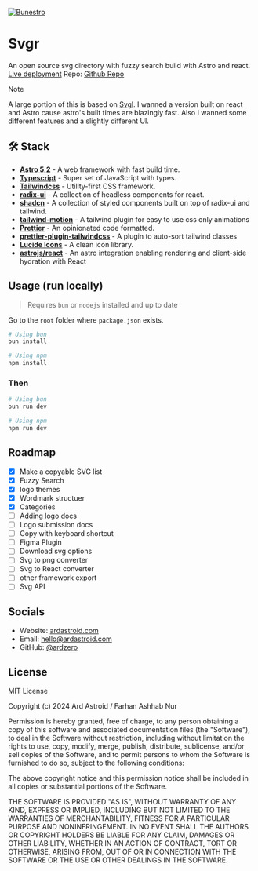 [![Bunestro](https://svgr.ardastroid.com/ogImage.webp)](https://svgr.ardastroid.com/)

# Svgr

An open source svg directory with fuzzy search build with Astro and react. [Live deployment](https://svgr.ardastroid.com/)
Repo: [Github Repo](https://github.com/ardzero/svgr)

> [!NOTE]
> A large portion of this is based on [Svgl](https://github.com/pheralb/svgl). I wanned a version built on react and Astro cause astro's built times are blazingly fast. Also I wanned some different features and a slightly different UI.

## 🛠️ Stack
- [**Astro 5.2**](https://astro.build/) - A web framework with fast build time.
- [**Typescript**](https://www.typescriptlang.org/) - Super set of JavaScript with types.
- [**Tailwindcss**](https://tailwindcss.com/) - Utility-first CSS framework.
- [**radix-ui**](https://www.radix-ui.com/) - A collection of headless components for react.
- [**shadcn**](https://ui.shadcn.com/) - A collection of styled components built on top of radix-ui and tailwind.
- [**tailwind-motion**](https://rombo.co/tailwind/) - A tailwind plugin for easy to use css only animations
- [**Prettier**](https://prettier.io/) - An opinionated code formatted.
- [**prettier-plugin-tailwindcss**](https://github.com/tailwindlabs/prettier-plugin-tailwindcss) - A plugin to auto-sort tailwind classes
- [**Lucide Icons**](https://lucide.dev/) - A clean icon library.
- [**astrojs/react**](https://docs.astro.build/en/guides/integrations-guide/react/) - An astro integration enabling rendering and client-side hydration with React 

## Usage (run locally)

> Requires `bun` or `nodejs` installed and up to date

Go to the `root` folder where `package.json` exists.

```bash
# Using bun
bun install

# Using npm
npm install
```

### Then

```bash
# Using bun
bun run dev

# Using npm
npm run dev
```

<!-- ## Features

- Astro 5.2
- Tailwind CSS v4
- React Integration
- [Shadcn](https://ui.shadcn.com/) components
- Custom utility components
- Theme support (dark and light mode)
- Tailwind CSS animations using [tailwindcss-motion](https://docs.rombo.co/tailwind)
- SEO optimized (SEO component provided)
- Responsive optimized img loader component
- Share modal
- Utilities like `qrCode gen, string shortner, uniqueCode gen, img placeholder, email validation, hashing etc`

## Config

- Configure colors in `src/styles/globals.css`
- Site default metadata in `astro.config.mjs`
- Component configurations in `src/lib/data/siteData.ts`
- Astro configurations in `astro.config.mjs` -->

## Roadmap

- [x] Make a copyable SVG list
- [x] Fuzzy Search
- [x] logo themes
- [x] Wordmark structuer
- [x] Categories
- [ ] Adding logo docs
- [ ] Logo submission docs
- [ ] Copy with keyboard shortcut
- [ ] Figma Plugin
- [ ] Download svg options
- [ ] Svg to png converter
- [ ] Svg to React converter
- [ ] other framework export
- [ ] Svg API

## Socials

- Website: [ardastroid.com](https://ardastroid.com)
- Email: [hello@ardastroid.com](mailto:hello@ardastroid.com)
- GitHub: [@ardzero](https://github.com/ardzero)

## License

MIT License

Copyright (c) 2024 Ard Astroid / Farhan Ashhab Nur

Permission is hereby granted, free of charge, to any person obtaining a copy
of this software and associated documentation files (the "Software"), to deal
in the Software without restriction, including without limitation the rights
to use, copy, modify, merge, publish, distribute, sublicense, and/or sell
copies of the Software, and to permit persons to whom the Software is
furnished to do so, subject to the following conditions:

The above copyright notice and this permission notice shall be included in all
copies or substantial portions of the Software.

THE SOFTWARE IS PROVIDED "AS IS", WITHOUT WARRANTY OF ANY KIND, EXPRESS OR
IMPLIED, INCLUDING BUT NOT LIMITED TO THE WARRANTIES OF MERCHANTABILITY,
FITNESS FOR A PARTICULAR PURPOSE AND NONINFRINGEMENT. IN NO EVENT SHALL THE
AUTHORS OR COPYRIGHT HOLDERS BE LIABLE FOR ANY CLAIM, DAMAGES OR OTHER
LIABILITY, WHETHER IN AN ACTION OF CONTRACT, TORT OR OTHERWISE, ARISING FROM,
OUT OF OR IN CONNECTION WITH THE SOFTWARE OR THE USE OR OTHER DEALINGS IN THE
SOFTWARE.

